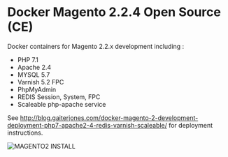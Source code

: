 # Docker Magento 2.2.4 Open Source (CE)

Docker containers for Magento 2.2.x development including :

  - PHP 7.1
  - Apache 2.4
  - MYSQL 5.7
  - Varnish 5.2 FPC  
  - PhpMyAdmin
  - REDIS Session, System, FPC
  - Scaleable php-apache service

See http://blog.gaiterjones.com/docker-magento-2-development-deployment-php7-apache2-4-redis-varnish-scaleable/ for deployment instructions.

![MAGENTO2 INSTALL](http://blog.gaiterjones.com/dropbox/docker-install-magento2.gif)

